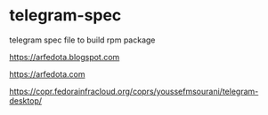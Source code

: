 # telegram-spec
telegram spec file to build rpm package

https://arfedota.blogspot.com

https://arfedota.com

https://copr.fedorainfracloud.org/coprs/youssefmsourani/telegram-desktop/
